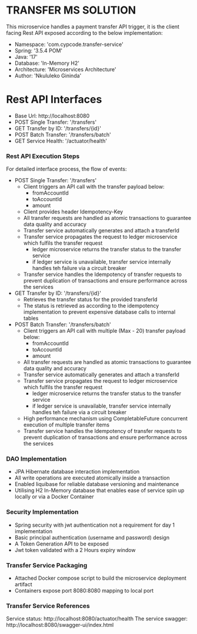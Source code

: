 # TRANSFER MS SOLUTION
This microservice handles a payment transfer API trigger, it is the client facing Rest API exposed according to the below implementation:

* Namespace: 'com.cypcode.transfer-service'
* Spring: '3.5.4 POM'
* Java: '17'
* Database: 'In-Memory H2'
* Architecture: 'Microservices Architecture'
* Author: 'Nkululeko Gininda'

# Rest API Interfaces
* Base Url: http://localhost:8080
* POST Single Transfer: '/transfers'
* GET Transfer by ID: '/transfers/{id}'
* POST Batch Transfer: '/transfers/batch' 
* GET Service Health: '/actuator/health'


### Rest API Execution Steps
For detailed interface process, the flow of events:

* POST Single Transfer: '/transfers'
  * Client triggers an API call with the transfer payload below:
    * fromAccountId
    * toAccountId
    * amount
  * Client provides header Idempotency-Key
  * All transfer requests are handled as atomic transactions to guarantee data quality and accuracy
  * Transfer service automatically generates and attach a transferId 
  * Transfer service propagates the request to ledger microservice which fulfils the transfer request
    * ledger microservice returns the transfer status to the transfer service
    * if ledger service is unavailable, transfer service internally handles teh failure via a circuit breaker 
  * Transfer service handles the Idempotency of transfer requests to prevent duplication of transactions and ensure performance across the services
* GET Transfer by ID: '/transfers/{id}'
  * Retrieves the transfer status for the provided transferId
  * The status is retrieved as according to the idempotency implementation to prevent expensive database calls to internal tables 
* POST Batch Transfer: '/transfers/batch' 
  * Client triggers an API call with multiple (Max - 20) transfer payload below:
    * fromAccountId
    * toAccountId
    * amount
  * All transfer requests are handled as atomic transactions to guarantee data quality and accuracy
  * Transfer service automatically generates and attach a transferId
  * Transfer service propagates the request to ledger microservice which fulfils the transfer request
      * ledger microservice returns the transfer status to the transfer service
      * if ledger service is unavailable, transfer service internally handles teh failure via a circuit breaker
  * High performance mechanism using CompletableFuture concurrent execution of multiple transfer items
  * Transfer service handles the Idempotency of transfer requests to prevent duplication of transactions and ensure performance across the services



### DAO Implementation
* JPA Hibernate database interaction implementation
* All write operations are executed atomically inside a transaction
* Enabled liquibase for reliable database versioning and maintenance
* Utilising H2 In-Memory database that enables ease of service spin up locally or via a Docker Container

### Security Implementation
* Spring security with jwt authentication not a requirement for day 1 implementation
* Basic principal authentication (username and password) design
* A Token Generation API to be exposed
* Jwt token validated with a 2 Hours expiry window


### Transfer Service Packaging
* Attached Docker compose script to build the microservice deployment artifact
* Containers expose port 8080:8080 mapping to local port


### Transfer Service References
Service status: http://localhost:8080/actuator/health
The service swagger: http://localhost:8080/swagger-ui/index.html